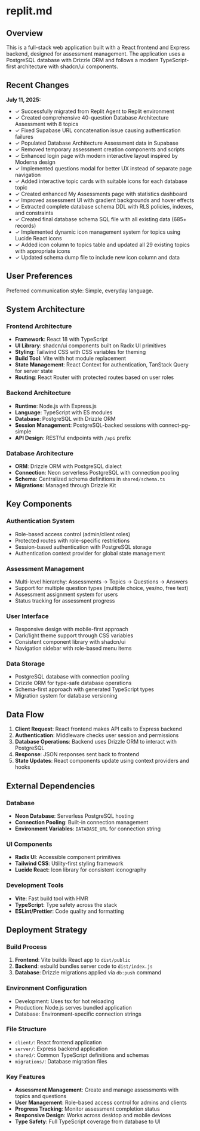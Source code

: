 # replit.md

## Overview

This is a full-stack web application built with a React frontend and Express backend, designed for assessment management. The application uses a PostgreSQL database with Drizzle ORM and follows a modern TypeScript-first architecture with shadcn/ui components.

## Recent Changes

**July 11, 2025:**
- ✓ Successfully migrated from Replit Agent to Replit environment
- ✓ Created comprehensive 40-question Database Architecture Assessment with 8 topics
- ✓ Fixed Supabase URL concatenation issue causing authentication failures
- ✓ Populated Database Architecture Assessment data in Supabase
- ✓ Removed temporary assessment creation components and scripts
- ✓ Enhanced login page with modern interactive layout inspired by Moderna design
- ✓ Implemented questions modal for better UX instead of separate page navigation
- ✓ Added interactive topic cards with suitable icons for each database topic
- ✓ Created enhanced My Assessments page with statistics dashboard
- ✓ Improved assessment UI with gradient backgrounds and hover effects
- ✓ Extracted complete database schema DDL with RLS policies, indexes, and constraints
- ✓ Created final database schema SQL file with all existing data (685+ records)
- ✓ Implemented dynamic icon management system for topics using Lucide React icons
- ✓ Added icon column to topics table and updated all 29 existing topics with appropriate icons
- ✓ Updated schema dump file to include new icon column and data

## User Preferences

Preferred communication style: Simple, everyday language.

## System Architecture

### Frontend Architecture
- **Framework**: React 18 with TypeScript
- **UI Library**: shadcn/ui components built on Radix UI primitives
- **Styling**: Tailwind CSS with CSS variables for theming
- **Build Tool**: Vite with hot module replacement
- **State Management**: React Context for authentication, TanStack Query for server state
- **Routing**: React Router with protected routes based on user roles

### Backend Architecture
- **Runtime**: Node.js with Express.js
- **Language**: TypeScript with ES modules
- **Database**: PostgreSQL with Drizzle ORM
- **Session Management**: PostgreSQL-backed sessions with connect-pg-simple
- **API Design**: RESTful endpoints with `/api` prefix

### Database Architecture
- **ORM**: Drizzle ORM with PostgreSQL dialect
- **Connection**: Neon serverless PostgreSQL with connection pooling
- **Schema**: Centralized schema definitions in `shared/schema.ts`
- **Migrations**: Managed through Drizzle Kit

## Key Components

### Authentication System
- Role-based access control (admin/client roles)
- Protected routes with role-specific restrictions
- Session-based authentication with PostgreSQL storage
- Authentication context provider for global state management

### Assessment Management
- Multi-level hierarchy: Assessments → Topics → Questions → Answers
- Support for multiple question types (multiple choice, yes/no, free text)
- Assessment assignment system for users
- Status tracking for assessment progress

### User Interface
- Responsive design with mobile-first approach
- Dark/light theme support through CSS variables
- Consistent component library with shadcn/ui
- Navigation sidebar with role-based menu items

### Data Storage
- PostgreSQL database with connection pooling
- Drizzle ORM for type-safe database operations
- Schema-first approach with generated TypeScript types
- Migration system for database versioning

## Data Flow

1. **Client Request**: React frontend makes API calls to Express backend
2. **Authentication**: Middleware checks user session and permissions
3. **Database Operations**: Backend uses Drizzle ORM to interact with PostgreSQL
4. **Response**: JSON responses sent back to frontend
5. **State Updates**: React components update using context providers and hooks

## External Dependencies

### Database
- **Neon Database**: Serverless PostgreSQL hosting
- **Connection Pooling**: Built-in connection management
- **Environment Variables**: `DATABASE_URL` for connection string

### UI Components
- **Radix UI**: Accessible component primitives
- **Tailwind CSS**: Utility-first styling framework
- **Lucide React**: Icon library for consistent iconography

### Development Tools
- **Vite**: Fast build tool with HMR
- **TypeScript**: Type safety across the stack
- **ESLint/Prettier**: Code quality and formatting

## Deployment Strategy

### Build Process
1. **Frontend**: Vite builds React app to `dist/public`
2. **Backend**: esbuild bundles server code to `dist/index.js`
3. **Database**: Drizzle migrations applied via `db:push` command

### Environment Configuration
- Development: Uses tsx for hot reloading
- Production: Node.js serves bundled application
- Database: Environment-specific connection strings

### File Structure
- `client/`: React frontend application
- `server/`: Express backend application
- `shared/`: Common TypeScript definitions and schemas
- `migrations/`: Database migration files

### Key Features
- **Assessment Management**: Create and manage assessments with topics and questions
- **User Management**: Role-based access control for admins and clients
- **Progress Tracking**: Monitor assessment completion status
- **Responsive Design**: Works across desktop and mobile devices
- **Type Safety**: Full TypeScript coverage from database to UI